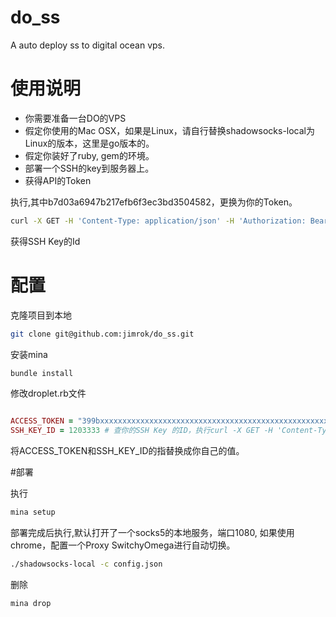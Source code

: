 # do_ss
A auto deploy  ss to digital ocean vps.

# 使用说明

- 你需要准备一台DO的VPS
- 假定你使用的Mac OSX，如果是Linux，请自行替换shadowsocks-local为Linux的版本，这里是go版本的。
- 假定你装好了ruby, gem的环境。
- 部署一个SSH的key到服务器上。
- 获得API的Token

执行,其中b7d03a6947b217efb6f3ec3bd3504582，更换为你的Token。
```bash
curl -X GET -H 'Content-Type: application/json' -H 'Authorization: Bearer b7d03a6947b217efb6f3ec3bd3504582' "https://api.digitalocean.com/v2/account/keys"
```

获得SSH Key的Id

# 配置

克隆项目到本地

```bash
git clone git@github.com:jimrok/do_ss.git
```
安装mina

```bash
bundle install
```

修改droplet.rb文件

```ruby

ACCESS_TOKEN = "399bxxxxxxxxxxxxxxxxxxxxxxxxxxxxxxxxxxxxxxxxxxxxxxxxxxxxxxxxxxxx" # 更改为你的Access_token.
SSH_KEY_ID = 1203333 # 查你的SSH Key 的ID，执行curl -X GET -H 'Content-Type: application/json' -H 'Authorization: Bearer b7d03a6947b217efb6f3ec3bd3504582' "https://api.digitalocean.com/v2/account/keys"

```

将ACCESS_TOKEN和SSH_KEY_ID的指替换成你自己的值。


#部署

执行

```bash
mina setup

```
部署完成后执行,默认打开了一个socks5的本地服务，端口1080, 如果使用chrome，配置一个Proxy SwitchyOmega进行自动切换。

```bash
./shadowsocks-local -c config.json
```

删除

```bash
mina drop
```
